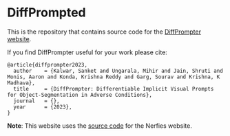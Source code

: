 # DiffPrompted

This is the repository that contains source code for the [DiffPrompter website](diffprompter.github.io).

If you find DiffPrompter useful for your work please cite:
```
@article{diffprompter2023,
  author    = {Kalwar, Sanket and Ungarala, Mihir and Jain, Shruti and Monis, Aaron and Konda, Krishna Reddy and Garg, Sourav and Krishna, K Madhava},
  title     = {DiffPrompter: Differentiable Implicit Visual Prompts for Object-Segmentation in Adverse Conditions},
  journal   = {},
  year      = {2023},
}
```

**Note**: This website uses the [source code](https://github.com/nerfies/nerfies.github.io) for the Nerfies website.

